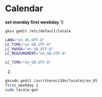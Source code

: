 # Calendar

**set monday first weekday**
1)
```bash
gksu gedit /etc/default/locale

LANG="en_US.UTF-8"
LC_TIME="en_GB.UTF-8"
LC_PAPER="en_GB.UTF-8"
LC_MEASUREMENT="en_GB.UTF-8"

LC_TIME="en_GB.UTF-8"
```

2)
```bash
gksudo gedit /usr/share/i18n/locales/en_US
first_weekday 2
sudo locale-gen
```
